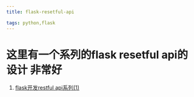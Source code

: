 ```yaml
---
title: flask-resetful-api

tags: python,flask
---
```


# 这里有一个系列的flask resetful api的设计 非常好

1. [flask开发restful api系列(1) ](http://www.cnblogs.com/yueerwanwan0204/p/5327912.html)